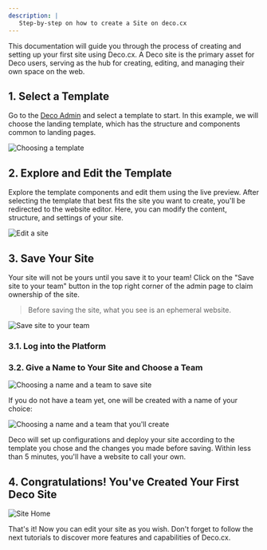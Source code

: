 ```yaml
---
description: |
   Step-by-step on how to create a Site on deco.cx
---
```


This documentation will guide you through the process of creating and setting up your first site using Deco.cx. A Deco site is the primary asset for Deco users, serving as the hub for creating, editing, and managing their own space on the web.

## 1. Select a Template

Go to the [Deco Admin](https://admin.deco.cx/spaces/new) and select a template to start. In this example, we will choose the landing template, which has the structure and components common to landing pages.

![Choosing a template](/docs/getting-started/creating-site/choose-template.png)

## 2. Explore and Edit the Template

Explore the template components and edit them using the live preview. After selecting the template that best fits the site you want to create, you'll be redirected to the website editor. Here, you can modify the content, structure, and settings of your site.

![Edit a site](/docs/getting-started/creating-site/site-editor.png)

## 3. Save Your Site

Your site will not be yours until you save it to your team! Click on the "Save site to your team" button in the top right corner of the admin page to claim ownership of the site.

> Before saving the site, what you see is an ephemeral website.

![Save site to your team](/docs/getting-started/creating-site/save-site-btn.png)

### 3.1. Log into the Platform
### 3.2. Give a Name to Your Site and Choose a Team

![Choosing a name and a team to save site](/docs/getting-started/creating-site/save-site.png)

If you do not have a team yet, one will be created with a name of your choice:

![Choosing a name and a team that you'll create](/docs/getting-started/creating-site/save-site-and-team.png)

Deco will set up configurations and deploy your site according to the template you chose and the changes you made before saving. Within less than 5 minutes, you'll have a website to call your own.

## 4. Congratulations! You've Created Your First Deco Site

![Site Home](/docs/getting-started/creating-site/site-home.png)

That's it! Now you can edit your site as you wish. Don't forget to follow the next tutorials to discover more features and capabilities of Deco.cx.